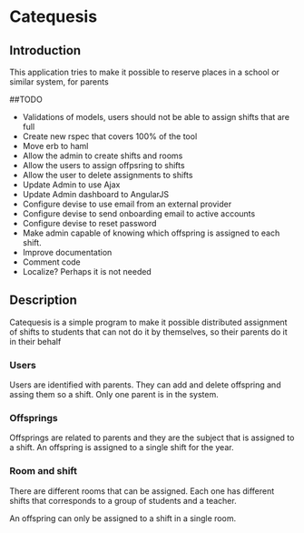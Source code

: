 # Catequesis
## Introduction
This application tries to make it possible to reserve places in a school or similar system, for parents


##TODO
* Validations of models, users should not be able to assign shifts that are full
* Create new rspec that covers 100% of the tool
* Move erb to haml
* Allow the admin to create shifts and rooms
* Allow the users to assign offpsring to shifts
* Allow the user to delete assignments to shifts
* Update Admin to use Ajax
* Update Admin dashboard to AngularJS
* Configure devise to use email from an external provider
* Configure devise to send onboarding email to active accounts
* Configure devise to reset password
* Make admin capable of knowing which offspring is assigned to each shift.
* Improve documentation
* Comment code
* Localize? Perhaps it is not needed

## Description
Catequesis is a simple program to make it possible distributed assignment of shifts to students that can not do it by themselves, so their parents do it in their behalf

### Users
Users are identified with parents. They can add and delete offspring and assing them so a shift. Only one parent is in the system.

### Offsprings
Offsprings are related to parents and they are the subject that is assigned to a shift. An offspring is assigned to a single shift for the year.

### Room and shift
There are different rooms that can be assigned. Each one has different shifts that corresponds to a group of students and a teacher.

An offspring can only be assigned to a shift in a single room.



